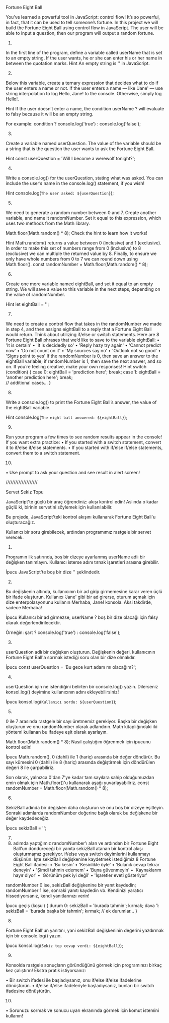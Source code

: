 Fortune Eight Ball

You’ve learned a powerful tool in JavaScript: control flow! It’s so powerful, in fact, that it can be used to tell someone’s fortune.
In this project we will build the Fortune Eight Ball using control flow in JavaScript.
The user will be able to input a question, then our program will output a random fortune.

1.
In the first line of the program, define a variable called userName that is set to an empty string.
If the user wants, he or she can enter his or her name in between the quotation marks.
Hint
An empty string is '' in JavaScript.

2.
Below this variable, create a ternary expression that decides what to do if the user enters a name or not. If the user enters a name — like 'Jane' — use string interpolation to log Hello, Jane! to the console. Otherwise, simply log Hello!.

Hint
If the user doesn’t enter a name, the condition userName ? will evaluate to falsy because it will be an empty string.

For example:
condition ? console.log('true') : console.log('false');

3.
Create a variable named userQuestion. The value of the variable should be a string that is the question the user wants to ask the Fortune Eight Ball.

Hint
const userQuestion = 'Will I become a werewolf tonight?';

4.
Write a console.log() for the userQuestion, stating what was asked. You can include the user’s name in the console.log() statement, if you wish!

Hint
console.log(`The user asked: ${userQuestion}`);

5.
We need to generate a random number between 0 and 7.
Create another variable, and name it randomNumber. Set it equal to this expression, which uses two methods from the Math library.

Math.floor(Math.random() * 8);
Check the hint to learn how it works!

Hint
Math.random() returns a value between 0 (inclusive) and 1 (exclusive).
In order to make this set of numbers range from 0 (inclusive) to 8 (exclusive) we can multiple the returned value by 8.
Finally, to ensure we only have whole numbers from 0 to 7 we can round down using Math.floor().
const randomNumber = Math.floor(Math.random() * 8);

6.
Create one more variable named eightBall, and set it equal to an empty string. We will save a value to this variable in the next steps, depending on the value of randomNumber.

Hint
let eightBall = '';

7.
We need to create a control flow that takes in the randomNumber we made in step 4, and then assigns eightBall to a reply that a Fortune Eight Ball would return. Think about utilizing if/else or switch statements. Here are 8 Fortune Eight Ball phrases that we’d like to save to the variable eightBall:
•	'It is certain'
•	'It is decidedly so'
•	'Reply hazy try again'
•	'Cannot predict now'
•	'Do not count on it'
•	'My sources say no'
•	'Outlook not so good'
•	'Signs point to yes'
If the randomNumber is 0, then save an answer to the eightBall variable; if randomNumber is 1, then save the next answer, and so on. If you’re feeling creative, make your own responses!
Hint
switch (condition) {
  case 0:
    eightBall = 'prediction here';
    break;
  case 1:
    eightBall = 'another prediction here';
    break;  
  // additional cases...
}

8.
Write a console.log() to print the Fortune Eight Ball’s answer, the value of the eightBall variable.

Hint
console.log(`The eight ball answered: ${eightBall}`); 

9.
Run your program a few times to see random results appear in the console!
If you want extra practice:
•	If you started with a switch statement, convert it to if/else if/else statements.
•	If you started with if/else if/else statements, convert them to a switch statement.

10.
•	Use prompt to ask your question and see result in alert screen!




////////////////////



Servet Sekiz Topu

JavaScript'te güçlü bir araç öğrendiniz: akışı kontrol edin! Aslında o kadar güçlü ki, birinin servetini söylemek için kullanılabilir.

Bu projede, JavaScript'teki kontrol akışını kullanarak Fortune Eight Ball'u oluşturacağız.

Kullanıcı bir soru girebilecek, ardından programımız rastgele bir servet verecek.

1.
Programın ilk satırında, boş bir dizeye ayarlanmış userName adlı bir değişken tanımlayın.
Kullanıcı isterse adını tırnak işaretleri arasına girebilir.

İpucu
JavaScript'te boş bir dize '' şeklindedir.

2.
Bu değişkenin altında, kullanıcının bir ad girip girmemesine karar veren üçlü bir ifade oluşturun. Kullanıcı 'Jane' gibi bir ad girerse, oturum açmak için dize enterpolasyonunu kullanın Merhaba, Jane! konsola. Aksi takdirde, sadece Merhaba!

İpucu
Kullanıcı bir ad girmezse, userName ? boş bir dize olacağı için falsy olarak değerlendirilecektir.

Örneğin:
şart ? console.log('true') : console.log('false');

3.
userQuestion adlı bir değişken oluşturun. Değişkenin değeri, kullanıcının Fortune Eight Ball'a sormak istediği soru olan bir dize olmalıdır.

İpucu
const userQuestion = 'Bu gece kurt adam mı olacağım?';

4.
userQuestion için ne istendiğini belirten bir console.log() yazın. Dilerseniz konsol.log() deyimine kullanıcının adını ekleyebilirsiniz!

İpucu
konsol.log(`Kullanıcı sordu: ${userQuestion}`);

5.
0 ile 7 arasında rastgele bir sayı üretmemiz gerekiyor.
Başka bir değişken oluşturun ve onu randomNumber olarak adlandırın. Math kitaplığındaki iki yöntemi kullanan bu ifadeye eşit olarak ayarlayın.

Math.floor(Math.random() * 8);
Nasıl çalıştığını öğrenmek için ipucunu kontrol edin!

İpucu
Math.random(), 0 (dahil) ile 1 (hariç) arasında bir değer döndürür.
Bu sayı kümesini 0 (dahil) ile 8 (hariç) arasında değiştirmek için döndürülen değeri 8 ile çarpabiliriz.

Son olarak, yalnızca 0'dan 7'ye kadar tam sayılara sahip olduğumuzdan emin olmak için Math.floor()'u kullanarak aşağı yuvarlayabiliriz.
const randomNumber = Math.floor(Math.random() * 8);

6.
SekizBall adında bir değişken daha oluşturun ve onu boş bir dizeye eşitleyin. Sonraki adımlarda randomNumber değerine bağlı olarak bu değişkene bir değer kaydedeceğiz.

İpucu
sekizBall = '';

7.
4. adımda yaptığımız randomNumber'ı alan ve ardından bir Fortune Eight Ball'un döndüreceği bir yanıta sekizBall atanan bir kontrol akışı oluşturmamız gerekiyor. if/else veya switch deyimlerini kullanmayı düşünün. İşte sekizBall değişkenine kaydetmek istediğimiz 8 Fortune Eight Ball ifadesi:
•	'Bu kesin'
• 'Kesinlikle öyle'
•	'Bulanık cevap tekrar deneyin'
•	'Şimdi tahmin edemem'
• 'Buna güvenmeyin'
•	'Kaynaklarım hayır diyor'
• 'Görünüm pek iyi değil'
• 'İşaretler eveti gösteriyor'

randomNumber 0 ise, sekizBall değişkenine bir yanıt kaydedin; randomNumber 1 ise, sonraki yanıtı kaydedin vb. Kendinizi yaratıcı hissediyorsanız, kendi yanıtlarınızı verin!

İpucu
geçiş (koşul) {
  durum 0:
    sekizBall = 'burada tahmin';
    kırmak;
  dava 1:
    sekizBall = 'burada başka bir tahmin';
    kırmak;
  // ek durumlar...
}

8.
Fortune Eight Ball'un yanıtını, yani sekizBall değişkeninin değerini yazdırmak için bir console.log() yazın.

İpucu
konsol.log(`Sekiz top cevap verdi: ${eightBall}`);

9.
Konsolda rastgele sonuçların göründüğünü görmek için programınızı birkaç kez çalıştırın!
Ekstra pratik istiyorsanız:

• Bir switch ifadesi ile başladıysanız, onu if/else if/else ifadelerine dönüştürün.
• if/else if/else ifadeleriyle başladıysanız, bunları bir switch ifadesine dönüştürün.

10.
• Sorunuzu sormak ve sonucu uyarı ekranında görmek için komut istemini kullanın!